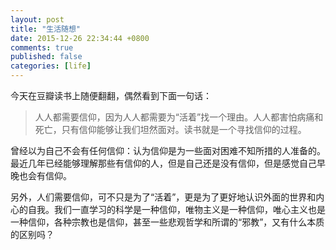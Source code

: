 ```yaml
---
layout: post
title: "生活随想"
date: 2015-12-26 22:34:44 +0800
comments: true
published: false
categories: [life]
---
```


<!-- more -->

今天在豆瓣读书上随便翻翻，偶然看到下面一句话：

> 人人都需要信仰，因为人人都需要为“活着”找一个理由。人人都害怕病痛和死亡，只有信仰能够让我们坦然面对。读书就是一个寻找信仰的过程。

曾经以为自己不会有任何信仰：认为信仰是为一些面对困难不知所措的人准备的。最近几年已经能够理解那些有信仰的人，但是自己还是没有信仰，但是感觉自己早晚也会有信仰。

另外，人们需要信仰，可不只是为了“活着”，更是为了更好地认识外面的世界和内心的自我。我们一直学习的科学是一种信仰，唯物主义是一种信仰，唯心主义也是一种信仰，各种宗教也是信仰，甚至一些悲观哲学和所谓的“邪教”，又有什么本质的区别吗？